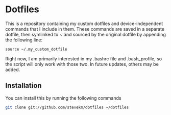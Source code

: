 Dotfiles
========
This is a repository containing my custom dotfiles and device-independent commands that I include in them. These commands are saved in a separate dotfile, then symlinked to ~ and sourced by the original dotfile by appending the following line:

```
source ~/.my_custom_dotfile
```

Right now, I am primarily interested in my .bashrc file and .bash_profile, so the script will only work with those two. In future updates, others may be added. 

Installation
------------

You can install this by running the following commands

``` bash
git clone git://github.com/stevekm/dotfiles ~/dotfiles
```
